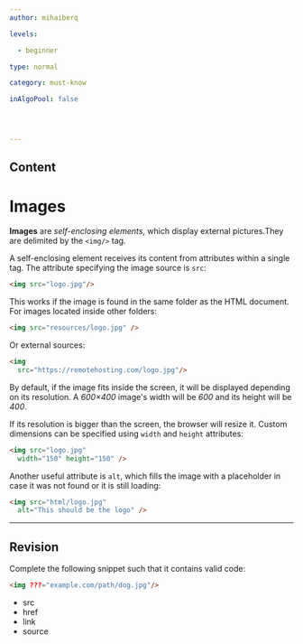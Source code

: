```yaml
---
author: mihaiberq

levels:

  - beginner

type: normal

category: must-know

inAlgoPool: false




---
```

## Content
# Images

**Images** are *self-enclosing elements*, which display external pictures.They are delimited by the `<img/>` tag.

A self-enclosing element receives its content from attributes within a single tag. The attribute specifying the image source is `src`:
```html
<img src="logo.jpg"/>
```
This works if the image is found in the same folder as the HTML document. For images located inside other folders:
```html
<img src="resources/logo.jpg" />
```
Or external sources:
```html
<img
  src="https://remotehosting.com/logo.jpg"/>
```
By default, if the image fits inside the screen, it will be displayed depending on its resolution. A *600×400* image's width will be *600* and its height will be *400*.

If its resolution is bigger than the screen, the browser will resize it. Custom dimensions can be specified using `width` and `height` attributes:
```html
<img src="logo.jpg"
  width="150" height="150" />
```
Another useful attribute is `alt`, which fills the image with a placeholder in case it was not found or it is still loading:
```html
<img src="html/logo.jpg"
  alt="This should be the logo" />
```

---
## Revision

Complete the following snippet such that it contains valid code:
```html
<img ???="example.com/path/dog.jpg"/>
```


* src
* href
* link
* source

